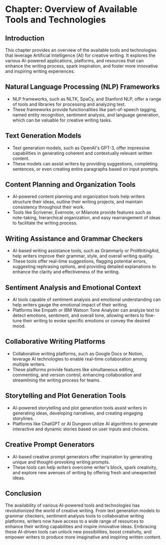 **Chapter: Overview of Available Tools and Technologies**
=========================================================

Introduction
------------

This chapter provides an overview of the available tools and technologies that leverage Artificial Intelligence (AI) for creative writing. It explores the various AI-powered applications, platforms, and resources that can enhance the writing process, spark inspiration, and foster more innovative and inspiring writing experiences.

Natural Language Processing (NLP) Frameworks
--------------------------------------------

* NLP frameworks, such as NLTK, SpaCy, and Stanford NLP, offer a range of tools and libraries for processing and analyzing text.
* These frameworks provide functionalities like part-of-speech tagging, named entity recognition, sentiment analysis, and language generation, which can be valuable for creative writing tasks.

Text Generation Models
----------------------

* Text generation models, such as OpenAI's GPT-3, offer impressive capabilities in generating coherent and contextually relevant written content.
* These models can assist writers by providing suggestions, completing sentences, or even creating entire paragraphs based on input prompts.

Content Planning and Organization Tools
---------------------------------------

* AI-powered content planning and organization tools help writers structure their ideas, outline their writing projects, and maintain consistency throughout their work.
* Tools like Scrivener, Evernote, or Milanote provide features such as note-taking, hierarchical organization, and easy rearrangement of ideas to facilitate the writing process.

Writing Assistance and Grammar Checkers
---------------------------------------

* AI-based writing assistance tools, such as Grammarly or ProWritingAid, help writers improve their grammar, style, and overall writing quality.
* These tools offer real-time suggestions, flagging potential errors, suggesting rephrasing options, and providing detailed explanations to enhance the clarity and effectiveness of the writing.

Sentiment Analysis and Emotional Context
----------------------------------------

* AI tools capable of sentiment analysis and emotional understanding can help writers gauge the emotional impact of their writing.
* Platforms like Empath or IBM Watson Tone Analyzer can analyze text to detect emotions, sentiment, and overall tone, allowing writers to fine-tune their writing to evoke specific emotions or convey the desired mood.

Collaborative Writing Platforms
-------------------------------

* Collaborative writing platforms, such as Google Docs or Notion, leverage AI technologies to enable real-time collaboration among multiple writers.
* These platforms provide features like simultaneous editing, commenting, and version control, enhancing collaboration and streamlining the writing process for teams.

Storytelling and Plot Generation Tools
--------------------------------------

* AI-powered storytelling and plot generation tools assist writers in generating ideas, developing narratives, and creating engaging storylines.
* Platforms like ChatGPT or AI Dungeon utilize AI algorithms to generate interactive and dynamic stories based on user inputs and choices.

Creative Prompt Generators
--------------------------

* AI-based creative prompt generators offer inspiration by generating unique and thought-provoking writing prompts.
* These tools can help writers overcome writer's block, spark creativity, and explore new avenues of writing by offering fresh and unexpected ideas.

Conclusion
----------

The availability of various AI-powered tools and technologies has revolutionized the world of creative writing. From text generation models to grammar checkers, sentiment analysis tools to collaborative writing platforms, writers now have access to a wide range of resources to enhance their writing capabilities and inspire innovative ideas. Embracing these AI-driven tools can unlock new possibilities, boost creativity, and empower writers to produce more imaginative and inspiring written content.
